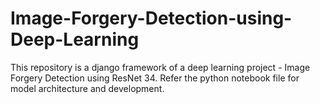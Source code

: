 # Image-Forgery-Detection-using-Deep-Learning
This repository is a django framework of a deep learning project - Image Forgery Detection using ResNet 34. 
Refer the python notebook file for model architecture and development.
